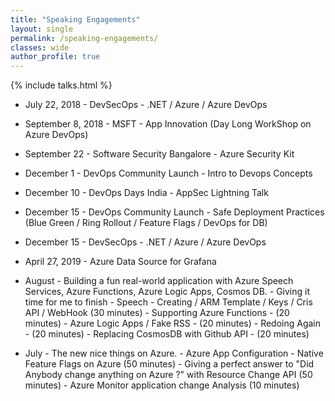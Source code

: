 ```yaml
---
title: "Speaking Engagements"
layout: single
permalink: /speaking-engagements/
classes: wide
author_profile: true
---
```


{% include talks.html %}

- July 22, 2018 - DevSecOps - .NET / Azure / Azure DevOps
- September 8, 2018 - MSFT - App Innovation (Day Long WorkShop on Azure DevOps)
- September 22 - Software Security Bangalore - Azure Security Kit
- December 1 - DevOps Community Launch - Intro to Devops Concepts
- December 10 - DevOps Days India - AppSec Lightning Talk
- December 15 - DevOps Community Launch - Safe Deployment Practices (Blue Green / Ring Rollout / Feature Flags / DevOps for DB)
- December 15 - DevSecOps - .NET / Azure / Azure DevOps
- April 27, 2019 - Azure Data Source for Grafana

- August - Building a fun real-world application with Azure Speech Services, Azure Functions, Azure Logic Apps, Cosmos DB.
          - Giving it time for me to finish
            - Speech - Creating / ARM Template / Keys / Cris API / WebHook (30 minutes)
            - Supporting Azure Functions - (20 minutes)
            - Azure Logic Apps / Fake RSS - (20 minutes)
            - Redoing Again - (20 minutes)
            - Replacing CosmosDB with Github API - (20 minutes)

- July - The new nice things on Azure.
          - Azure App Configuration - Native Feature Flags on Azure (50 minutes)
          - Giving a perfect answer to "Did Anybody change anything on Azure ?" with Resource Change API (50 minutes)
          - Azure Monitor application change Analysis (10 minutes)
